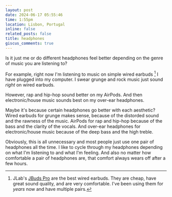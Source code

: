 ```yaml
---
layout: post
date: 2024-06-17 05:55:46
time: 1:55pm
location: Lisbon, Portugal
inline: false
related_posts: false
title: headphones
giscus_comments: true
---
```


Is it just me or do different headphones feel better depending on the genre of music you are listening to?

For example, right now I'm listening to music on simple wired earbuds [^1] I have plugged into my computer. I swear grunge and rock music just sound _right_ on wired earbuds.

However, rap and hip-hop sound better on my AirPods. And then electronic/house music sounds best on my over-ear headphones.

Maybe it's because certain headphones go better with each aesthetic? Wired earbuds for grunge makes sense, because of the distorded sound and the rawness of the music. AirPods for rap and hip-hop because of the bass and the clarity of the vocals. And over-ear headphones for electronic/house music because of the deep bass and the high treble.

Obviously, this is all unnecessary and most people just use one pair of headphones all the time. I like to cycle through my headphones depending on what I'm listening to and what I'm feeling. And also no matter how comfortable a pair of headphones are, that comfort always wears off after a few hours.

[^1]: JLab's [JBuds Pro](https://www.jlab.com/products/jbuds-pro-signature-earbuds?variant=10577840775&bvstate=pg%3A18%2Fct%3Ar) are the best wired earbuds. They are cheap, have great sound quality, and are very comfortable. I've been using them for _years_ now and have multiple pairs.
